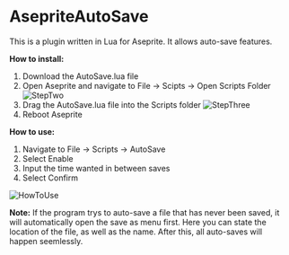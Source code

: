 # AsepriteAutoSave
This is a plugin written in Lua for Aseprite. It allows auto-save features.

**How to install:**

1. Download the AutoSave.lua file
2. Open Aseprite and navigate to File -> Scipts -> Open Scripts Folder
![StepTwo](https://github.com/user-attachments/assets/921cc06b-792a-487f-8fa1-a19d7428c24c)
3. Drag the AutoSave.lua file into the Scripts folder
![StepThree](https://github.com/user-attachments/assets/3e3d8145-fb26-408a-bd1d-9df49dd6dcdd)
4. Reboot Aseprite

**How to use:**
1. Navigate to File -> Scripts -> AutoSave
2. Select Enable
3. Input the time wanted in between saves
4. Select Confirm

![HowToUse](https://github.com/user-attachments/assets/2d78821b-70a5-4a33-8573-81484ee46677)

   **Note:**
   If the program trys to auto-save a file that has never been saved, it will automatically open the save as menu first. Here you can state the location of the file, as well as the name. After this, all auto-saves will happen seemlessly.
